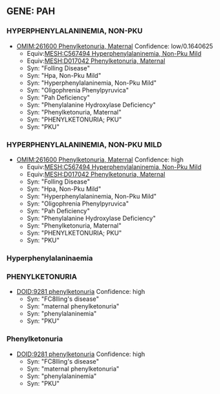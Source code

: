 
## GENE: PAH

### HYPERPHENYLALANINEMIA, NON-PKU
 * [OMIM:261600 Phenylketonuria, Maternal](http://beta.monarchinitiative.org/disease/OMIM:261600) Confidence: low/0.1640625
    * Equiv:[MESH:C567494 Hyperphenylalaninemia, Non-Pku Mild](http://beta.monarchinitiative.org/disease/MESH:C567494)
    * Equiv:[MESH:D017042 Phenylketonuria, Maternal](http://beta.monarchinitiative.org/disease/MESH:D017042)
    * Syn: "Folling Disease"
    * Syn: "Hpa, Non-Pku Mild"
    * Syn: "Hyperphenylalaninemia, Non-Pku Mild"
    * Syn: "Oligophrenia Phenylpyruvica"
    * Syn: "Pah Deficiency"
    * Syn: "Phenylalanine Hydroxylase Deficiency"
    * Syn: "Phenylketonuria, Maternal"
    * Syn: "PHENYLKETONURIA; PKU"
    * Syn: "PKU"

### HYPERPHENYLALANINEMIA, NON-PKU MILD
 * [OMIM:261600 Phenylketonuria, Maternal](http://beta.monarchinitiative.org/disease/OMIM:261600) Confidence: high
    * Equiv:[MESH:C567494 Hyperphenylalaninemia, Non-Pku Mild](http://beta.monarchinitiative.org/disease/MESH:C567494)
    * Equiv:[MESH:D017042 Phenylketonuria, Maternal](http://beta.monarchinitiative.org/disease/MESH:D017042)
    * Syn: "Folling Disease"
    * Syn: "Hpa, Non-Pku Mild"
    * Syn: "Hyperphenylalaninemia, Non-Pku Mild"
    * Syn: "Oligophrenia Phenylpyruvica"
    * Syn: "Pah Deficiency"
    * Syn: "Phenylalanine Hydroxylase Deficiency"
    * Syn: "Phenylketonuria, Maternal"
    * Syn: "PHENYLKETONURIA; PKU"
    * Syn: "PKU"

### Hyperphenylalaninaemia

### PHENYLKETONURIA
 * [DOID:9281 phenylketonuria](http://beta.monarchinitiative.org/disease/DOID:9281) Confidence: high
    * Syn: "FC8lling's disease"
    * Syn: "maternal phenylketonuria"
    * Syn: "phenylalaninemia"
    * Syn: "PKU"

### Phenylketonuria
 * [DOID:9281 phenylketonuria](http://beta.monarchinitiative.org/disease/DOID:9281) Confidence: high
    * Syn: "FC8lling's disease"
    * Syn: "maternal phenylketonuria"
    * Syn: "phenylalaninemia"
    * Syn: "PKU"
